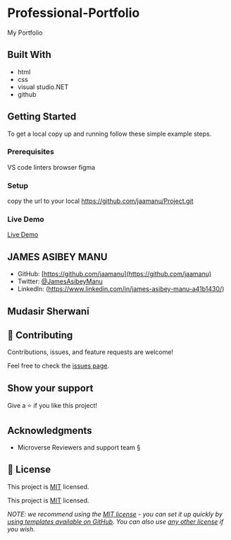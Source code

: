 # Professional-Portfolio
My Portfolio

## Built With

- html 
- css
- visual studio.NET
- github

## Getting Started

To get a local copy up and running follow these simple example steps.
### Prerequisites
VS code
linters
browser
figma

### Setup
copy the url to your local https://github.com/jaamanu/Project.git

### Live Demo 
[Live Demo](https://jaamanu.github.io/Professional-Portfolio/)

## JAMES ASIBEY MANU

- GitHub: [https://github.com/jaamanu](https://github.com/jaamanu)
- Twitter: [@JamesAsibeyManu](https://twitter.com/JamesAsibeyManu)
- LinkedIn: (https://www.linkedin.com/in/james-asibey-manu-a41b1430/)

## Mudasir Sherwani


## 🤝 Contributing

Contributions, issues, and feature requests are welcome!

Feel free to check the [issues page](../../issues/).

## Show your support

Give a ⭐️ if you like this project!

## Acknowledgments
- Microverse Reviewers and support team §

## 📝 License

This project is [MIT](./LICENSE) licensed.

This project is [MIT](./LICENSE) licensed.

_NOTE: we recommend using the [MIT license](https://choosealicense.com/licenses/mit/) - you can set it up quickly by [using templates available on GitHub](https://docs.github.com/en/communities/setting-up-your-project-for-healthy-contributions/adding-a-license-to-a-repository). You can also use [any other license](https://choosealicense.com/licenses/) if you wish._
